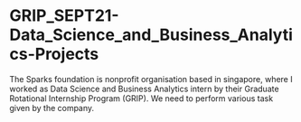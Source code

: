 # GRIP_SEPT21-Data_Science_and_Business_Analytics-Projects
The Sparks foundation is nonprofit organisation based in singapore, where I worked as Data Science and Business Analytics intern by their Graduate Rotational Internship Program (GRIP). We need to perform various task given by the company.
